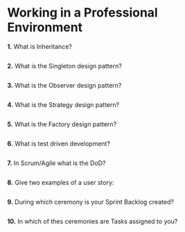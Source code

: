 # Working in a Professional Environment

**1.** What is Inheritance?
<!-- enter you answer in the space below -->
```

```
**2.** What is the Singleton design pattern?
<!-- enter you answer in the space below -->
```

```
**3.** What is the Observer design pattern?
<!-- enter you answer in the space below -->
```

```
**4.** What is the Strategy design pattern?
<!-- enter you answer in the space below -->
```

```
**5.** What is the Factory design pattern?
<!-- enter you answer in the space below -->
```

```
**6.** What is test driven development?
<!-- enter you answer in the space below -->
```

```
**7.** In Scrum/Agile what is the DoD?
<!-- enter you answer in the space below -->
```

```
**8.** Give two examples of a user story:
<!-- enter you answer in the space below -->
```

```
**9.** During which ceremony is your Sprint Backlog created?
<!-- enter you answer in the space below -->
```

```
**10.** In which of thes ceremonies are Tasks assigned to you?
<!-- enter you answer in the space below -->
```

```